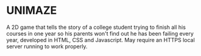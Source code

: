 # UNIMAZE
A 2D game that tells the story of a college student trying to finish all his courses in one year so his parents won't find out he has been failing every year, developed in HTML, CSS and Javascript.  May require an HTTPS local server running to work properly. 
